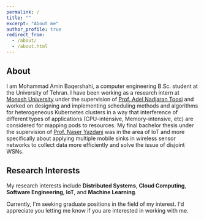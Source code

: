 ```yaml
---
permalink: /
title: ""
excerpt: "About me"
author_profile: true
redirect_from: 
  - /about/
  - /about.html
---
```


## **About**

I am Mohammad Amin Baqershahi, a computer engineering B.Sc. student at the University of Tehran. I have been working as a research intern at [Monash University](https://www.monash.edu/) under the supervision of [Prof. Adel Nadjaran Toosi](https://scholar.google.com/citations?user=qIh_I-gAAAAJ&hl=en) and worked on designing and implementing scheduling methods and algorithms for heterogeneous Kubernetes clusters in a way that interference of different types of applications (CPU-intensive, Memory-intensive, etc) are considered for mapping pods to resources. My final bachelor thesis under the supervision of [Prof. Naser Yazdani](https://ece.ut.ac.ir/en/~yazdani) was in the area of IoT and more specifically about applying multiple mobile sinks in wireless sensor networks to collect data more efficiently and solve the issue of disjoint WSNs. 

## **Research Interests**

My research interests include **Distributed Systems**, **Cloud Computing**, **Software Engineering**, **IoT**, and **Machine Learning**.


Currently, I'm seeking graduate positions in the field of my interest. I'd appreciate you letting me know if you are interested in working with me.